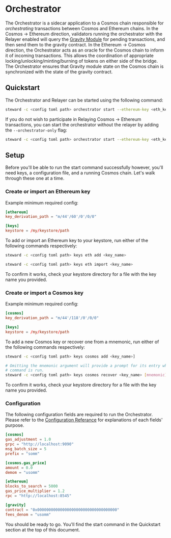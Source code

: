 # Orchestrator

The Orchestrator is a sidecar application to a Cosmos chain responsible for *orchestrating* transactions between Cosmos and Ethereum chains. In the Cosmos -> Ethereum direction, validators running the orchestrator with the Relayer enabled will query the [Gravity Module](https://github.com/peggyjv/gravity-bridge/tree/main/module/x/gravity) for pending transactions, and then send them to the gravity contract. In the Ethereum -> Cosmos direction, the Orchestrator acts as an oracle for the Cosmos chain to inform it of incoming transactions. This allows the coordination of appropriate locking/unlocking/minting/burning of tokens on either side of the bridge. The Orchestrator ensures that Gravity module state on the Cosmos chain is synchronized with the state of the gravity contract.

## Quickstart

The Orchestrator and Relayer can be started using the following command:

```bash
steward -c <config toml path> orchestrator start --ethereum-key <eth_key_name> --cosmos-key <cosmos key name>
```

If you do not wish to participate in Relaying Cosmos -> Ethereum transactions, you can start the orchestrator without the relayer by adding the `--orchestrator-only` flag:

```bash
steward -c <config toml path> orchestrator start --ethereum-key <eth_key_name> --cosmos-key <cosmos key name> --orchestrator-only
```

## Setup

Before you'll be able to run the start command successfully however, you'll need keys, a configuration file, and a running Cosmos chain. Let's walk through these one at a time.

### Create or import an Ethereum key

Example minimum required config:

```toml
[ethereum]
key_derivation_path = "m/44'/60'/0'/0/0"

[keys]
keystore = /my/keystore/path
```

To add or import an Ethereum key to your keystore, run either of the following commands respectively:

```bash
steward -c <config toml path> keys eth add <key_name>

steward -c <config toml path> keys eth import <key_name>
```

To confirm it works, check your keystore directory for a file with the key name you provided.

### Create or import a Cosmos key

Example minimum required config:

```toml
[cosmos]
key_derivation_path = "m/44'/118'/0'/0/0"

[keys]
keystore = /my/keystore/path
```

To add a new Cosmos key or recover one from a mnemonic, run either of the following commands respectively:

```bash
steward -c <config toml path> keys cosmos add <key_name>]

# Omitting the mnemonic argument will provide a prompt for its entry when the
# command is run.
steward -c <config toml path> keys cosmos recover <key_name> [mnemonic]
```

To confirm it works, check your keystore directory for a file with the key name you provided.

### Configuration

The following configuration fields are required to run the Orchestrator. Please refer to the [Configuration Referance](./configuration#L20) for explanations of each fields' purpose.

```toml
[cosmos]
gas_adjustment = 1.0
grpc = "http://localhost:9090"
msg_batch_size = 5
prefix = "somm"

[cosmos.gas_price]
amount = 0.0
demom = "usomm"

[ethereum]
blocks_to_search = 5000
gas_price_multiplier = 1.2
rpc = "http://localhost:8545"

[gravity]
contract = "0x00000000000000000000000000000000000"
fees_denom = "usomm"
```

You should be ready to go. You'll find the start command in the Quickstart section at the top of this document.

